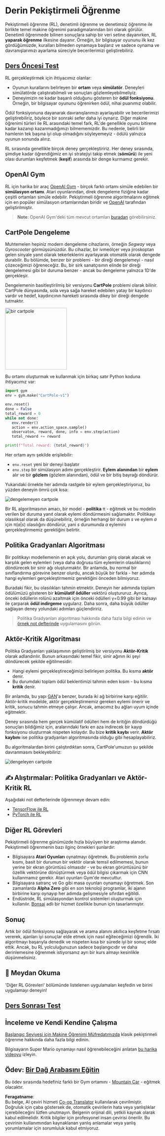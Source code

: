 <!--
CO_OP_TRANSLATOR_METADATA:
{
  "original_hash": "dbacf9b1915612981d76059678e563e5",
  "translation_date": "2025-08-26T07:32:49+00:00",
  "source_file": "lessons/6-Other/22-DeepRL/README.md",
  "language_code": "tr"
}
-->
# Derin Pekiştirmeli Öğrenme

Pekiştirmeli öğrenme (RL), denetimli öğrenme ve denetimsiz öğrenme ile birlikte temel makine öğrenimi paradigmalarından biri olarak görülür. Denetimli öğrenmede bilinen sonuçlara sahip bir veri setine dayanırken, RL **yaparak öğrenme** ilkesine dayanır. Örneğin, bir bilgisayar oyununu ilk kez gördüğümüzde, kuralları bilmeden oynamaya başlarız ve sadece oynama ve davranışlarımızı ayarlama süreciyle becerilerimizi geliştirebiliriz.

## [Ders Öncesi Test](https://red-field-0a6ddfd03.1.azurestaticapps.net/quiz/122)

RL gerçekleştirmek için ihtiyacımız olanlar:

* Oyunun kurallarını belirleyen bir **ortam** veya **simülatör**. Deneyleri simülatörde çalıştırabilmeli ve sonuçları gözlemleyebilmeliyiz.
* Deneyimizin ne kadar başarılı olduğunu gösteren bir **ödül fonksiyonu**. Örneğin, bir bilgisayar oyununu öğrenirken ödül, nihai puanımız olabilir.

Ödül fonksiyonuna dayanarak davranışlarımızı ayarlayabilir ve becerilerimizi geliştirebiliriz, böylece bir sonraki sefer daha iyi oynarız. Diğer makine öğrenimi türleri ile RL arasındaki temel fark, RL'de genellikle oyunu bitirene kadar kazanıp kazanmadığımızı bilmememizdir. Bu nedenle, belirli bir hamlenin tek başına iyi olup olmadığını söyleyemeyiz - ödülü yalnızca oyunun sonunda alırız.

RL sırasında genellikle birçok deney gerçekleştiririz. Her deney sırasında, şimdiye kadar öğrendiğimiz en iyi stratejiyi takip etmek (**sömürü**) ile yeni olası durumları keşfetmek (**keşif**) arasında bir denge kurmamız gerekir.

## OpenAI Gym

RL için harika bir araç [OpenAI Gym](https://gym.openai.com/) - birçok farklı ortamı simüle edebilen bir **simülasyon ortamı**. Atari oyunlarından, direk dengeleme fiziğine kadar çeşitli ortamları simüle edebilir. Pekiştirmeli öğrenme algoritmalarını eğitmek için en popüler simülasyon ortamlarından biridir ve [OpenAI](https://openai.com/) tarafından geliştirilmiştir.

> **Note**: OpenAI Gym'deki tüm mevcut ortamları [buradan](https://gym.openai.com/envs/#classic_control) görebilirsiniz.

## CartPole Dengeleme

Muhtemelen hepiniz modern dengeleme cihazlarını, örneğin *Segway* veya *Gyroscooter* görmüşsünüzdür. Bu cihazlar, bir ivmeölçer veya jiroskoptan gelen sinyale yanıt olarak tekerleklerini ayarlayarak otomatik olarak dengede durabilir. Bu bölümde, benzer bir problemi - bir direği dengelemeyi - nasıl çözeceğimizi öğreneceğiz. Bu, bir sirk sanatçısının elinde bir direği dengelemesi gibi bir duruma benzer - ancak bu dengeleme yalnızca 1D'de gerçekleşir.

Dengelemenin basitleştirilmiş bir versiyonu **CartPole** problemi olarak bilinir. CartPole dünyasında, sola veya sağa hareket edebilen yatay bir kaydırıcı vardır ve hedef, kaydırıcının hareketi sırasında dikey bir direği dengede tutmaktır.

<img alt="bir cartpole" src="images/cartpole.png" width="200"/>

Bu ortamı oluşturmak ve kullanmak için birkaç satır Python koduna ihtiyacımız var:

```python
import gym
env = gym.make("CartPole-v1")

env.reset()
done = False
total_reward = 0
while not done:
   env.render()
   action = env.action_space.sample()
   observaton, reward, done, info = env.step(action)
   total_reward += reward

print(f"Total reward: {total_reward}")
```

Her ortam aynı şekilde erişilebilir:
* `env.reset` yeni bir deneyi başlatır
* `env.step` bir simülasyon adımı gerçekleştirir. **Eylem alanından** bir **eylem** alır ve bir **gözlem** (gözlem alanından), ödül ve bir bitiş bayrağı döndürür.

Yukarıdaki örnekte her adımda rastgele bir eylem gerçekleştiriyoruz, bu yüzden deneyin ömrü çok kısa:

![dengelemeyen cartpole](../../../../../lessons/6-Other/22-DeepRL/images/cartpole-nobalance.gif)

Bir RL algoritmasının amacı, bir model - **politika** π - eğitmek ve bu modelin verilen bir duruma yanıt olarak eylemi döndürmesini sağlamaktır. Politikayı olasılıksal olarak da düşünebiliriz, örneğin herhangi bir durum *s* ve eylem *a* için π(*a*|*s*) olasılığını döndürür, yani *s* durumunda *a* eylemini gerçekleştirmemiz gerektiğini belirtir.

## Politika Gradyanları Algoritması

Bir politikayı modellemenin en açık yolu, durumları giriş olarak alacak ve karşılık gelen eylemleri (veya daha doğrusu tüm eylemlerin olasılıklarını) döndürecek bir sinir ağı oluşturmaktır. Bir anlamda, bu normal bir sınıflandırma görevine benzer olurdu, ancak büyük bir farkla - her adımda hangi eylemleri gerçekleştirmemiz gerektiğini önceden bilmiyoruz.

Buradaki fikir, bu olasılıkları tahmin etmektir. Deneyin her adımında toplam ödülümüzü gösteren bir **kümülatif ödüller** vektörü oluştururuz. Ayrıca, önceki ödüllerin rolünü azaltmak için önceki ödülleri γ=0.99 gibi bir katsayı ile çarparak **ödül indirgeme** uygularız. Daha sonra, daha büyük ödüller sağlayan deney yolundaki adımları güçlendiririz.

> Politika Gradyanları algoritması hakkında daha fazla bilgi edinin ve [örnek not defterinde](../../../../../lessons/6-Other/22-DeepRL/CartPole-RL-TF.ipynb) uygulamasını görün.

## Aktör-Kritik Algoritması

Politika Gradyanları yaklaşımının geliştirilmiş bir versiyonu **Aktör-Kritik** olarak adlandırılır. Bunun arkasındaki temel fikir, sinir ağının iki şeyi döndürecek şekilde eğitilmesidir:

* Hangi eylemi gerçekleştireceğimizi belirleyen politika. Bu kısma **aktör** denir.
* Bu durumdaki toplam ödül beklentimizi tahmin eden kısım - bu kısma **kritik** denir.

Bir anlamda, bu yapı [GAN](../../4-ComputerVision/10-GANs/README.md)'a benzer, burada iki ağ birbirine karşı eğitilir. Aktör-kritik modelde, aktör gerçekleştirmemiz gereken eylemi önerir ve kritik, sonucu tahmin etmeye çalışır. Ancak, amacımız bu ağları uyum içinde eğitmektir.

Deney sırasında hem gerçek kümülatif ödülleri hem de kritiğin döndürdüğü sonuçları bildiğimiz için, aralarındaki farkı en aza indirecek bir kayıp fonksiyonu oluşturmak nispeten kolaydır. Bu bize **kritik kaybı** verir. **Aktör kaybını** ise politika gradyanları algoritmasında olduğu gibi hesaplayabiliriz.

Bu algoritmalardan birini çalıştırdıktan sonra, CartPole'umuzun şu şekilde davranmasını bekleyebiliriz:

![dengeleyen cartpole](../../../../../lessons/6-Other/22-DeepRL/images/cartpole-balance.gif)

## ✍️ Alıştırmalar: Politika Gradyanları ve Aktör-Kritik RL

Aşağıdaki not defterlerinde öğrenmeye devam edin:

* [TensorFlow ile RL](../../../../../lessons/6-Other/22-DeepRL/CartPole-RL-TF.ipynb)
* [PyTorch ile RL](../../../../../lessons/6-Other/22-DeepRL/CartPole-RL-PyTorch.ipynb)

## Diğer RL Görevleri

Pekiştirmeli öğrenme günümüzde hızla büyüyen bir araştırma alanıdır. Pekiştirmeli öğrenmenin bazı ilginç örnekleri şunlardır:

* Bilgisayara **Atari Oyunları** oynatmayı öğretmek. Bu problemin zorlu kısmı, basit bir durumun bir vektör olarak temsil edilmemesi, bunun yerine bir ekran görüntüsü olmasıdır - ve bu ekran görüntüsünü bir özellik vektörüne dönüştürmek veya ödül bilgisi çıkarmak için CNN kullanmamız gerekir. Atari oyunları Gym'de mevcuttur.
* Bilgisayara satranç ve Go gibi masa oyunları oynamayı öğretmek. Son zamanlarda **Alpha Zero** gibi en son teknoloji programlar, iki ajanın birbirine karşı oynayıp her adımda gelişmesiyle sıfırdan eğitildi.
* Endüstride, RL simülasyondan kontrol sistemleri oluşturmak için kullanılır. [Bonsai](https://azure.microsoft.com/services/project-bonsai/?WT.mc_id=academic-77998-cacaste) adlı bir hizmet özellikle bunun için tasarlanmıştır.

## Sonuç

Artık bir ödül fonksiyonu sağlayarak ve arama alanını akıllıca keşfetme fırsatı vererek, ajanları iyi sonuçlar elde etmek için nasıl eğiteceğimizi öğrendik. İki algoritmayı başarıyla denedik ve nispeten kısa bir sürede iyi bir sonuç elde ettik. Ancak, bu RL yolculuğunuzun sadece başlangıcıdır ve daha derinlemesine öğrenmek istiyorsanız ayrı bir kurs almayı kesinlikle düşünmelisiniz.

## 🚀 Meydan Okuma

'Diğer RL Görevleri' bölümünde listelenen uygulamaları keşfedin ve birini uygulamayı deneyin!

## [Ders Sonrası Test](https://red-field-0a6ddfd03.1.azurestaticapps.net/quiz/222)

## İnceleme ve Kendi Kendine Çalışma

[Başlangıç Seviyesi için Makine Öğrenimi Müfredatımızda](https://github.com/microsoft/ML-For-Beginners/blob/main/8-Reinforcement/README.md) klasik pekiştirmeli öğrenme hakkında daha fazla bilgi edinin.

Bilgisayarın Super Mario oynamayı nasıl öğrenebileceğini anlatan [bu harika videoyu](https://www.youtube.com/watch?v=qv6UVOQ0F44) izleyin.

## Ödev: [Bir Dağ Arabasını Eğitin](lab/README.md)

Bu ödev sırasında hedefiniz farklı bir Gym ortamını - [Mountain Car](https://www.gymlibrary.ml/environments/classic_control/mountain_car/) - eğitmek olacaktır.

**Feragatname**:  
Bu belge, AI çeviri hizmeti [Co-op Translator](https://github.com/Azure/co-op-translator) kullanılarak çevrilmiştir. Doğruluk için çaba göstersek de, otomatik çevirilerin hata veya yanlışlıklar içerebileceğini lütfen unutmayın. Belgenin orijinal dili, yetkili kaynak olarak kabul edilmelidir. Kritik bilgiler için profesyonel insan çevirisi önerilir. Bu çevirinin kullanımından kaynaklanan yanlış anlamalar veya yanlış yorumlamalar için sorumluluk kabul etmiyoruz.